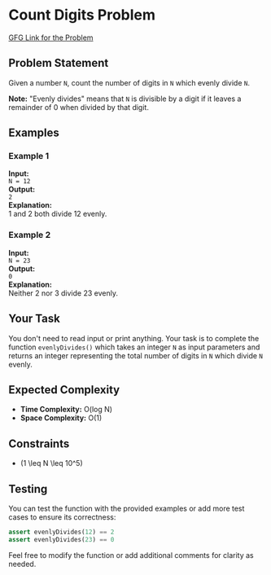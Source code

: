 # Count Digits Problem

[GFG Link for the Problem](https://www.geeksforgeeks.org/problems/count-digits5716/1)

## Problem Statement
Given a number `N`, count the number of digits in `N` which evenly divide `N`.

**Note:** "Evenly divides" means that `N` is divisible by a digit if it leaves a remainder of 0 when divided by that digit.

## Examples

### Example 1
**Input:**  
`N = 12`  
**Output:**  
`2`  
**Explanation:**  
1 and 2 both divide 12 evenly.

### Example 2
**Input:**  
`N = 23`  
**Output:**  
`0`  
**Explanation:**  
Neither 2 nor 3 divide 23 evenly.

## Your Task
You don't need to read input or print anything. Your task is to complete the function `evenlyDivides()` which takes an integer `N` as input parameters and returns an integer representing the total number of digits in `N` which divide `N` evenly.

## Expected Complexity
- **Time Complexity:** O(log N)
- **Space Complexity:** O(1)

## Constraints
- \(1 \leq N \leq 10^5\)

## Testing
You can test the function with the provided examples or add more test cases to ensure its correctness:

```python
assert evenlyDivides(12) == 2
assert evenlyDivides(23) == 0
```

Feel free to modify the function or add additional comments for clarity as needed.